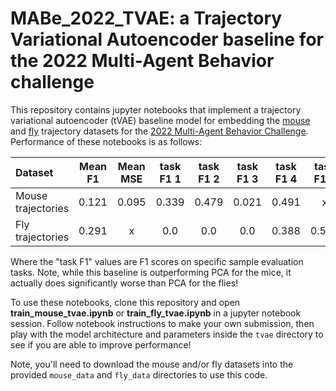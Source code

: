 # MABe_2022_TVAE: a Trajectory Variational Autoencoder baseline for the 2022 Multi-Agent Behavior challenge

This repository contains jupyter notebooks that implement a trajectory variational autoencoder (tVAE) baseline model for embedding the [mouse](https://www.aicrowd.com/challenges/multi-agent-behavior-challenge-2022/problems/mabe-2022-mouse-triplets) and [fly](https://www.aicrowd.com/challenges/multi-agent-behavior-challenge-2022/problems/mabe-2022-fruit-fly-groups) trajectory datasets for the [2022 Multi-Agent Behavior Challenge](https://www.aicrowd.com/challenges/multi-agent-behavior-challenge-2022). Performance of these notebooks is as follows:

|Dataset| Mean F1 | Mean MSE | task F1 1 | task F1 2 | task F1 3 | task F1 4 | task F1 5 |
|:-----|:---:|:---:|:---:|:---:|:---:|:---:|:---:|
|Mouse trajectories| 0.121 | 0.095 | 0.339 | 0.479 | 0.021 | 0.491 | x |
|Fly trajectories| 0.291 | x | 0.0 | 0.0 | 0.0 | 0.388 | 0.539 |

Where the "task F1" values are F1 scores on specific sample evaluation tasks. Note, while this baseline is outperforming PCA for the mice, it actually does significantly worse than PCA for the flies!

To use these notebooks, clone this repository and open **train_mouse_tvae.ipynb** or **train_fly_tvae.ipynb** in a jupyter notebook session. Follow notebook instructions to make your own submission, then play with the model architecture and parameters inside the `tvae` directory to see if you are able to improve performance!

Note, you'll need to download the mouse and/or fly datasets into the provided `mouse_data` and `fly_data` directories to use this code.
